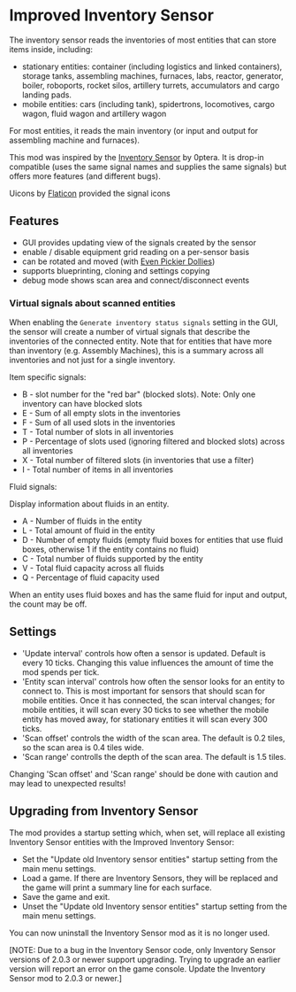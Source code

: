# Improved Inventory Sensor

The inventory sensor reads the inventories of most entities that can store items inside, including:

* stationary entities: container (including logistics and linked containers), storage tanks, assembling machines, furnaces, labs, reactor, generator, boiler, roboports, rocket silos, artillery turrets, accumulators and cargo landing pads.
* mobile entities: cars (including tank), spidertrons, locomotives, cargo wagon, fluid wagon and artillery wagon

For most entities, it reads the main inventory (or input and output for assembling machine and furnaces).

This mod was inspired by the [Inventory Sensor](https://mods.factorio.com/mod/Inventory%20Sensor) by 0ptera. It is drop-in compatible (uses the same
signal names and supplies the same signals) but offers more features (and different bugs).

Uicons by [Flaticon](https://www.flaticon.com/uicons) provided the signal icons

## Features

* GUI provides updating view of the signals created by the sensor
* enable / disable equipment grid reading on a per-sensor basis
* can be rotated and moved (with [Even Pickier Dollies](https://mods.factorio.com/mod/even-pickier-dollies))
* supports blueprinting, cloning and settings copying
* debug mode shows scan area and connect/disconnect events

### Virtual signals about scanned entities

When enabling the `Generate inventory status signals` setting in the GUI, the sensor will create a number of virtual signals that describe the inventories of the connected entity. Note that for entities that have more than inventory (e.g. Assembly Machines), this is a summary across all inventories and not just for a single inventory.

Item specific signals:

* B - slot number for the "red bar" (blocked slots). Note: Only one inventory can have blocked slots
* E - Sum of all empty slots in the inventories
* F - Sum of all used slots in the inventories
* T - Total number of slots in all inventories
* P - Percentage of slots used (ignoring filtered and blocked slots) across all inventories
* X - Total number of filtered slots (in inventories that use a filter)
* I - Total number of items in all inventories

Fluid signals:

Display information about fluids in an entity.

* A - Number of fluids in the entity
* L - Total amount of fluid in the entity
* D - Number of empty fluids (empty fluid boxes for entities that use fluid boxes, otherwise 1 if the entity contains no fluid)
* C - Total number of fluids supported by the entity
* V - Total fluid capacity across all fluids
* Q - Percentage of fluid capacity used

When an entity uses fluid boxes and has the same fluid for input and output, the count may be off.

## Settings

* 'Update interval' controls how often a sensor is updated. Default is every 10 ticks. Changing this value influences the amount of time the mod spends per tick.
* 'Entity scan interval' controls how often the sensor looks for an entity to connect to. This is most important for sensors that should scan for mobile entities. Once it has connected, the scan interval changes; for mobile entities, it will scan every 30 ticks to see whether the mobile entity has moved away, for stationary entities it will scan every 300 ticks.
* 'Scan offset' controls the width of the scan area. The default is 0.2 tiles, so the scan area is 0.4 tiles wide.
* 'Scan range' controlls the depth of the scan area. The default is 1.5 tiles.

Changing 'Scan offset' and 'Scan range' should be done with caution and may lead to unexpected results!

## Upgrading from Inventory Sensor

The mod provides a startup setting which, when set, will replace all existing Inventory Sensor entities with the Improved Inventory Sensor:

* Set the "Update old Inventory sensor entities" startup setting from the main menu settings.
* Load a game. If there are Inventory Sensors, they will be replaced and the game will print a summary line for each surface.
* Save the game and exit.
* Unset the "Update old Inventory sensor entities" startup setting from the main menu settings.

You can now uninstall the Inventory Sensor mod as it is no longer used.

[NOTE: Due to a bug in the Inventory Sensor code, only Inventory Sensor versions of 2.0.3 or newer support upgrading. Trying to upgrade an earlier version will report an error on the game console. Update the Inventory Sensor mod to 2.0.3 or newer.]
